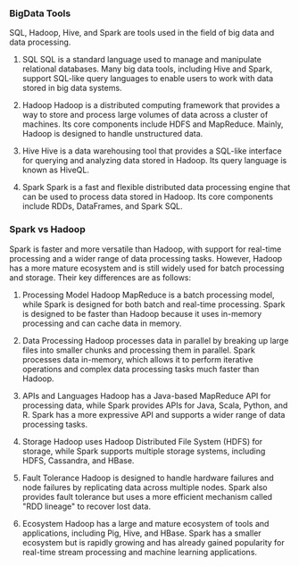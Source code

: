 ### BigData Tools
SQL, Hadoop, Hive, and Spark are tools used in the field of big data and data processing.

1. SQL
    SQL is a standard language used to manage and manipulate relational databases. Many big data tools, including Hive and Spark, support SQL-like query languages to enable users to work with data stored in big data systems.

2. Hadoop
    Hadoop is a distributed computing framework that provides a way to store and process large volumes of data across a cluster of machines. Its core components include HDFS and MapReduce. Mainly, Hadoop is designed to handle unstructured data.

3. Hive
    Hive is a data warehousing tool that provides a SQL-like interface for querying and analyzing data stored in Hadoop. Its query language is known as HiveQL.

4. Spark
    Spark is a fast and flexible distributed data processing engine that can be used to process data stored in Hadoop. Its core components include RDDs, DataFrames, and Spark SQL.

### Spark vs Hadoop
Spark is faster and more versatile than Hadoop, with support for real-time processing and a wider range of data processing tasks. However, Hadoop has a more mature ecosystem and is still widely used for batch processing and storage. Their key differences are as follows:

1. Processing Model
    Hadoop MapReduce is a batch processing model, while Spark is designed for both batch and real-time processing. Spark is designed to be faster than Hadoop because it uses in-memory processing and can cache data in memory.

2. Data Processing
    Hadoop processes data in parallel by breaking up large files into smaller chunks and processing them in parallel. Spark processes data in-memory, which allows it to perform iterative operations and complex data processing tasks much faster than Hadoop.

3. APIs and Languages
    Hadoop has a Java-based MapReduce API for processing data, while Spark provides APIs for Java, Scala, Python, and R. Spark has a more expressive API and supports a wider range of data processing tasks.

4. Storage
    Hadoop uses Hadoop Distributed File System (HDFS) for storage, while Spark supports multiple storage systems, including HDFS, Cassandra, and HBase.

5. Fault Tolerance
    Hadoop is designed to handle hardware failures and node failures by replicating data across multiple nodes. Spark also provides fault tolerance but uses a more efficient mechanism called "RDD lineage" to recover lost data.

6. Ecosystem
    Hadoop has a large and mature ecosystem of tools and applications, including Pig, Hive, and HBase. Spark has a smaller ecosystem but is rapidly growing and has already gained popularity for real-time stream processing and machine learning applications.

